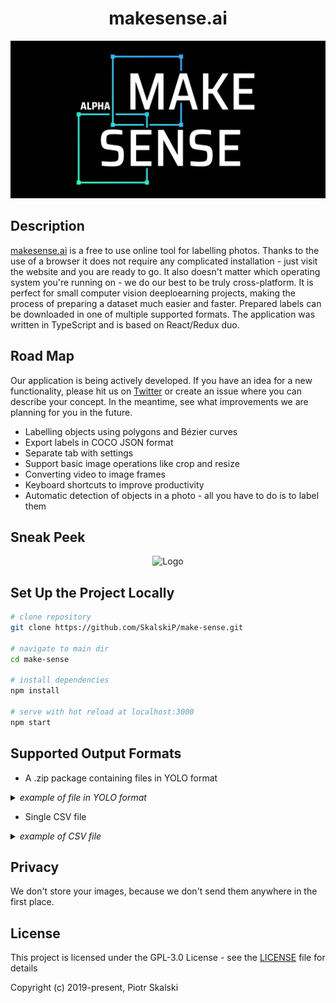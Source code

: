 <h1 align="center">makesense.ai</h1>

<p align="center"> 
    <img width="600" src=".//public/img/main-image-dark_alter.png" alt="Logo">
</p>

## Description

[makesense.ai][1] is a free to use online tool for labelling photos. Thanks to the use of a browser it does not require any complicated installation - just visit the website and you are ready to go. It also doesn't matter which operating system you're running on - we do our best to be truly cross-platform. It is perfect for small computer vision deeploearning projects, making the process of preparing a dataset much easier and faster. Prepared labels can be downloaded  in one of multiple supported formats. The application was written in TypeScript and is based on React/Redux duo.

## Road Map

Our application is being actively developed. If you have an idea for a new functionality, please hit us on [Twitter][3] or create an issue where you can describe your concept. In the meantime, see what improvements we are planning for you in the future.

* Labelling objects using polygons and Bézier curves
* Export labels in COCO JSON format
* Separate tab with settings
* Support basic image operations like crop and resize
* Converting video to image frames
* Keyboard shortcuts to improve productivity 
* Automatic detection of objects in a photo - all you have to do is to label them

## Sneak Peek

<p align="center"> 
    <img width="1000" src=".//examples/alfa-demo.gif" alt="Logo">
</p>

## Set Up the Project Locally

```bash
# clone repository
git clone https://github.com/SkalskiP/make-sense.git

# navigate to main dir
cd make-sense

# install dependencies
npm install

# serve with hot reload at localhost:3000
npm start
```

## Supported Output Formats

* A .zip package containing files in YOLO format

<details><summary><i>example of file in YOLO format</i></summary><p>

`label_index rel_rect_center_x rel_rect_center_y rel_rect_width rel_rect_height`  
`label_index` - index of the selected label  
`rel_rect_center_x` - horizontal position of the centre of the rect in relation to overall image width  
`rel_rect_center_y` - vertical position of the centre of the rect in relation to overall image height  
`rel_rect_width` - rect width in relation to overall image width  
`rel_rect_height` - rect height in relation to overall image height  
```
1 0.404528 0.543963 0.244094 0.727034
2 0.610236 0.494751 0.188976 0.437008
1 0.754921 0.791339 0.354331 0.413386
```
</p></details>

* Single CSV file

<details><summary><i>example of CSV file</i></summary><p>
    
`label_name,rect_left,rect_top,rect_width,rect_height,image_name,image_width,image_height`  

```
banana,491,164,530,614,000000.jpg,1280,960
banana,462,245,466,353,000001.jpg,1280,960
banana,542,477,587,375,000001.jpg,1280,960
banana,636,109,561,695,000007.jpg,1280,960
kiwi,198,477,317,251,000007.jpg,1280,960
kiwi,558,423,219,222,000008.jpg,1280,960
kiwi,758,360,252,236,000008.jpg,1280,960
```
</p></details>

## Privacy

We don't store your images, because we don't send them anywhere in the first place.

## License

This project is licensed under the GPL-3.0 License - see the [LICENSE][2] file for details

Copyright (c) 2019-present, Piotr Skalski

[1]: http://makesense.ai
[2]: ./LICENSE
[3]: https://twitter.com/PiotrSkalski92
